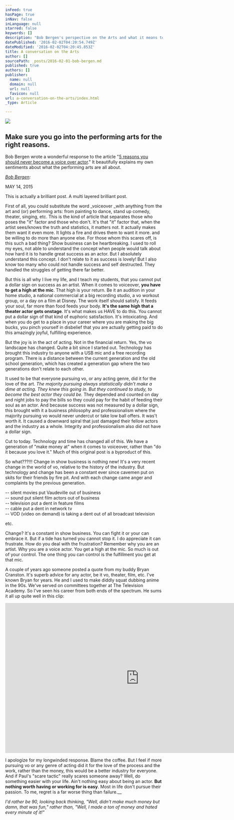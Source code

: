 ```yaml
---
inFeed: true
hasPage: true
inNav: false
inLanguage: null
starred: false
keywords: []
description: "Bob Bergen's perspective on the Arts and what it means to be an artist"
datePublished: '2016-02-02T04:20:54.749Z'
dateModified: '2016-02-02T04:20:45.853Z'
title: A conversation on the Arts
author: []
sourcePath: _posts/2016-02-01-bob-bergen.md
published: true
authors: []
publisher:
  name: null
  domain: null
  url: null
  favicon: null
url: a-conversation-on-the-arts/index.html
_type: Article

---
```

![](https://the-grid-user-content.s3-us-west-2.amazonaws.com/4c92028a-7f1f-4d60-b918-1dffd173db11.png)

## Make sure you go into the performing arts for the right reasons.

Bob Bergen wrote a wonderful response to the article "[5 reasons you should never become a voice over actor][0]." It beautifully explains my own sentiments about what the performing arts are all about. 

_[Bob Bergen][1]:_

MAY 14, 2015

This is actually a brilliant post. A multi layered brilliant post.

First of all, you could substitute the word _voiceover _with anything from the art and (or) performing arts: from painting to dance, stand up comedy, theater, singing, etc. This is the kind of article that separates those who poses the "it" factor and those who don't. It's that "it" factor that, when the artist sees/knows the truth and statistics, it matters not. It actually makes them want it even more. It lights a fire and drives them to want it more. and be willing to do more than anyone else. For those whom this scares off, is this such a bad thing? Show business can be heartbreaking. I used to roll my eyes, not able to understand the concept when people would talk about how hard it is to handle great success as an actor. But I absolutely understand this concept. I don't relate to it as success is lovely! But I also know too many who could not handle success and self destructed. They handled the struggles of getting there far better.

But this is all why I live my life, and I teach my students, that you cannot put a dollar sign on success as an artist. When it comes to voiceover, **you have to get a high at the mic**. That high is your return. Be it an audition in your home studio, a national commercial at a big recording studio, a vo workout group, or a day on a film at Disney. The work itself should satisfy. It feeds your soul, far more than food feeds your body. **It's the same high that a theater actor gets onstage**. It's what makes us HAVE to do this. You cannot put a dollar sign of that kind of euphoric satisfaction. It's intoxicating. And when you do get to a place in your career where you are making the big bucks, you pinch yourself in disbelief that you are actually getting paid to do this amazingly joyful, fulfilling experience.

But the joy is in the act of acting. Not in the financial return. Yes, the vo landscape has changed. Quite a bit since I started out. Technology has brought this industry to anyone with a USB mic and a free recording program. There is a distance between the current generation and the old school generation, which has created a generation gap where the two generations don't relate to each other.

It used to be that everyone pursuing vo, or any acting genre, did it for the love of the art. _The majority pursuing always statistically didn't make a dime at acting. They knew this going in. But they continued to study, to become the best actor they could be._ They depended and counted on day and night jobs to pay the bills so they could pay for the habit of feeding their soul as an actor. And because success was not measured by a dollar sign, this brought with it a business philosophy and professionalism where the majority pursuing vo would never undercut or take low ball offers. It was't worth it. It caused a downward spiral that just damaged their fellow actors and the industry as a whole. Integrity and professionalism also did not have a dollar sign.

Cut to today. Technology and time has changed all of this. We have a generation of "make money at" when it comes to voiceover, rather than "do it because you love it." Much of this original post is a byproduct of this.

So what???!!! Change in show business is nothing new! It's a very recent change in the world of vo, relative to the history of the industry. But technology and change has been a constant ever since cavemen put on skits for their friends by fire pit. And with each change came anger and complaints by the previous generation.

-- silent movies put Vaudeville out of business  
-- sound put silent film actors out of business  
-- television put a dent in feature films  
-- cable put a dent in network tv  
-- VOD (video on demand) is taking a dent out of all broadcast television

etc.

Change? It's a constant in show business. You can fight it or your can embrace it. But if a tide has turned you cannot stop it. I do appreciate it can frustrate. How do you deal with the frustration? Remember why you are an artist. Why you are a voice actor. You get a high at the mic. So much is out of your control. The one thing you can control is the fulfillment you get at that mic.

A couple of years ago someone posted a quote from my buddy Bryan Cranston. It's superb advice for any actor, be it vo, theater, film, etc. I've known Bryan for years. He and I used to make diddly squat dubbing anime in the 90s. We've served on committees together at The Television Academy. So I've seen his career from both ends of the spectrum. He sums it all up quite well in this clip:

<iframe src="https://cdn.embedly.com/widgets/media.html?src=https%3A%2F%2Fwww.youtube.com%2Fembed%2Fv1WiCGq-PcY%3Ffeature%3Doembed&amp;url=https%3A%2F%2Fwww.youtube.com%2Fwatch%3Fv%3Dv1WiCGq-PcY&amp;image=https%3A%2F%2Fi.ytimg.com%2Fvi%2Fv1WiCGq-PcY%2Fhqdefault.jpg&amp;key=b7d04c9b404c499eba89ee7072e1c4f7&amp;type=text%2Fhtml&amp;schema=youtube" width="854" height="480" scrolling="no" frameborder="0" allowfullscreen="allowfullscreen" style=""></iframe>

I apologize for my longwinded response. Blame the coffee. But I feel if more pursuing vo or any genre of acting did it for the love of the process and the work, rather than the money, this would be a better industry for everyone. And if Paul's "scare tactic" really scares someone away? Well, do something easier with your life. Ain't nothing easy about being an actor. **But nothing worth having or working for is easy**. Most in life don't pursue their passion. To me, regret is a far worse thing than failure.__

_I'd rather be 90, looking back thinking, "Well, didn't make much money but damn, that was fun," rather than, "Well, I made a ton of money and hated every minute of it!"_

[0]: http://www.nethervoice.com/2015/05/06/5-reasons-why-you-should-never-become-a-voice-over/
[1]: http://www.bobbergen.com/